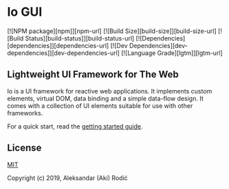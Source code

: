 # Io GUI

[![NPM package][npm]][npm-url]
[![Build Size][build-size]][build-size-url]
[![Build Status][build-status]][build-status-url]
[![Dependencies][dependencies]][dependencies-url]
[![Dev Dependencies][dev-dependencies]][dev-dependencies-url]
[![Language Grade][lgtm]][lgtm-url]

## Lightweight UI Framework for The Web

Io is a UI framework for reactive web applications. It implements custom elements, virtual DOM, data binding and a simple data-flow design. It comes with a collection of UI elements suitable for use with other frameworks.

For a quick start, read the [getting started guide](https://io-gui.dev/).

## License

[MIT](http://opensource.org/licenses/MIT)

Copyright (c) 2019, Aleksandar (Aki) Rodić
